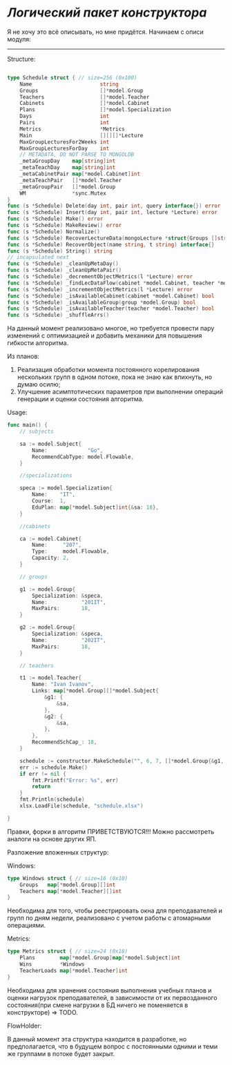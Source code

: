 # ***Логический пакет конструктора***

Я не хочу это всё описывать, но мне придётся.
Начинаем с описи модуля:

---

Structure:

```go

type Schedule struct { // size=256 (0x100)
    Name                      string
    Groups                    []*model.Group
    Teachers                  []*model.Teacher
    Cabinets                  []*model.Cabinet
    Plans                     []*model.Specialization
    Days                      int
    Pairs                     int
    Metrics                   *Metrics
    Main                      [][][]*Lecture
    MaxGroupLecturesFor2Weeks int
    MaxGroupLecturesForDay    int
    // METADATA, DO NOT PARSE TO MONGOLDB
    _metaGroupDay    map[string]int
    _metaTeachDay    map[string]int
    _metaCabinetPair map[*model.Cabinet]int
    _metaTeachPair   []*model.Teacher
    _metaGroupPair   []*model.Group
    WM               *sync.Mutex
}
func (s *Schedule) Delete(day int, pair int, query interface{}) error
func (s *Schedule) Insert(day int, pair int, lecture *Lecture) error
func (s *Schedule) Make() error
func (s *Schedule) MakeReview() error
func (s *Schedule) Normalize()
func (s *Schedule) RecoverLectureData(mongoLecture *struct{Groups []string; Teacher string; Cabinet string; Subject string}) *Lecture
func (s *Schedule) RecoverObject(name string, t string) interface{}
func (s *Schedule) String() string
// incapsulated next
func (s *Schedule) _cleanUpMetaDay()
func (s *Schedule) _cleanUpMetaPair()
func (s *Schedule) _decrementObjectMetrics(l *Lecture) error
func (s *Schedule) _findLecDataFlow(cabinet *model.Cabinet, teacher *model.Teacher) *Lecture
func (s *Schedule) _incrementObjectMetrics(l *Lecture) error
func (s *Schedule) _isAvailableCabinet(cabinet *model.Cabinet) bool
func (s *Schedule) _isAvailableGroup(group *model.Group) bool
func (s *Schedule) _isAvailableTeacher(teacher *model.Teacher) bool
func (s *Schedule) _shuffleArrs()
```

На данный момент реализовано многое, но требуется провести пару изменений с оптимизацией и добавить механики для
повышения гибкости алгоритма.

Из планов:

1. Реализация обработки момента постоянного корелирования нескольких групп в одном потоке, пока не знаю как впихнуть, но
   думаю осилю;
2. Улучшение асимптотических параметров при выполнении операций генерации и оценки состояния алгоритма.

Usage:

```go
func main() {
	// subjects

	sa := model.Subject{
		Name:             "Go",
		RecommendCabType: model.Flowable,
	}

	//specializations

	speca := model.Specialization{
		Name:    "IT",
		Course:  1,
		EduPlan: map[*model.Subject]int{&sa: 18},
	}

	//cabinets

	ca := model.Cabinet{
		Name:     "207",
		Type:     model.Flowable,
		Capacity: 2,
	}

	// groups

	g1 := model.Group{
		Specialization: &speca,
		Name:           "201IT",
		MaxPairs:       18,
	}

	g2 := model.Group{
		Specialization: &speca,
		Name:           "202IT",
		MaxPairs:       18,
	}

	// teachers

	t1 := model.Teacher{
		Name: "Ivan Ivanov",
		Links: map[*model.Group][]*model.Subject{
			&g1: {
				&sa,
			},
			&g2: {
				&sa,
			},
		},
		RecommendSchCap_: 18,
	}

	schedule := constructor.MakeSchedule("", 6, 7, []*model.Group{&g1, &g2}, []*model.Teacher{&t1}, []*model.Cabinet{&ca}, []*model.Specialization{&speca}, 4, 18)
	err := schedule.Make()
	if err != nil {
		fmt.Printf("Error: %s", err)
		return
	}
	fmt.Println(schedule)
	xlsx.LoadFile(schedule, "schedule.xlsx")

}

```

Правки, форки в алгоритм ПРИВЕТСТВУЮТСЯ!!! Можно рассмотреть аналоги на основе других ЯП.

Разложение вложенных структур:

Windows:

```go
type Windows struct { // size=16 (0x10)
    Groups   map[*model.Group][]int
    Teachers map[*model.Teacher][]int
}
```

Необходима для того, чтобы реестрировать окна для преподавателей и групп по дням недели, реализовано с учетом работы с
атомарными операциями.

Metrics:

```go
type Metrics struct { // size=24 (0x18)
    Plans        map[*model.Group]map[*model.Subject]int
    Wins         *Windows
    TeacherLoads map[*model.Teacher]int
}
```

Необходима для хранения состояния выполнения учебных планов и оценки нагрузок преподавателей, в зависимости от их
первозданного состояния(при смене нагрузки в БД ничего не поменяется в конструкторе) => TODO.

FlowHolder:

В данный момент эта структура находится в разработке, но предполагается, что в будущем вопрос с постоянными одними и
теми же группами в потоке будет закрыт.
